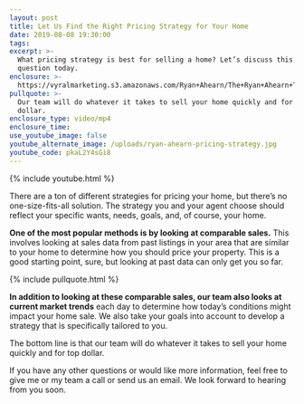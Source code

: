 ```yaml
---
layout: post
title: Let Us Find the Right Pricing Strategy for Your Home
date: 2019-08-08 19:30:00
tags:
excerpt: >-
  What pricing strategy is best for selling a home? Let’s discuss this common
  question today.
enclosure: >-
  https://vyralmarketing.s3.amazonaws.com/Ryan+Ahearn/The+Ryan+Ahearn+Team-+Let+Us+Find+the+Right+Pricing+Strategy+for+Your+Home.mp4
pullquote: >-
  Our team will do whatever it takes to sell your home quickly and for top
  dollar.
enclosure_type: video/mp4
enclosure_time:
use_youtube_image: false
youtube_alternate_image: /uploads/ryan-ahearn-pricing-strategy.jpg
youtube_code: pkaL2Y4sGi8
---
```


{% include youtube.html %}

There are a ton of different strategies for pricing your home, but there’s no one-size-fits-all solution. The strategy you and your agent choose should reflect your specific wants, needs, goals, and, of course, your home.&nbsp;

**One of the most popular methods is by looking at comparable sales.** This involves looking at sales data from past listings in your area that are similar to your home to determine how you should price your property. This is a good starting point, sure, but looking at past data can only get you so far.&nbsp;

{% include pullquote.html %}

**In addition to looking at these comparable sales, our team also looks at current market trends** each day to determine how today’s conditions might impact your home sale. We also take your goals into account to develop a strategy that is specifically tailored to you.&nbsp;

The bottom line is that our team will do whatever it takes to sell your home quickly and for top dollar.&nbsp;

If you have any other questions or would like more information, feel free to give me or my team a call or send us an email. We look forward to hearing from you soon.